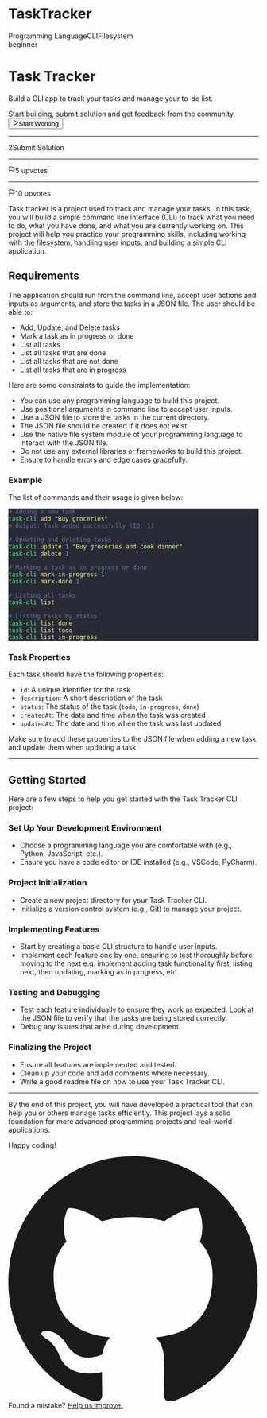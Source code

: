 # TaskTracker

<div class="mb-4 rounded-lg border bg-linear-to-b from-gray-100 to-white to-10% p-4 py-2 sm:p-5"> <div class="relative"> <div class="mb-4 hidden items-center justify-between sm:flex"> <div class="flex flex-row flex-wrap gap-1.5"> <span class="rounded-md border capitalize bg-green-100 text-green-700 border-green-200 px-1 py-0.5 text-xs tracking-wide">Programming Language</span><span class="rounded-md border capitalize bg-green-100 text-green-700 border-green-200 px-1 py-0.5 text-xs tracking-wide">CLI</span><span class="rounded-md border capitalize bg-green-100 text-green-700 border-green-200 px-1 py-0.5 text-xs tracking-wide">Filesystem</span> </div> <span class="rounded-md border capitalize bg-yellow-100 text-yellow-700 border-yellow-200 px-1 py-0.5 text-xs tracking-wide">beginner</span> </div> <div class="my-2 flex items-center justify-between gap-2 sm:my-7"> <div class=""> <h1 class="mb-1 text-xl font-semibold sm:mb-2 sm:text-3xl"> Task Tracker </h1> <p class="text-sm text-balance text-gray-500"> Build a CLI app to track your tasks and manage your to-do list. </p> </div>  </div> </div> <astro-island uid="ZcJdku" prefix="r13" component-url="/_astro/ProjectStepper.DVJDYZDp.js" component-export="ProjectStepper" renderer-url="/_astro/client.DNdMcqFj.js" props="{&quot;projectId&quot;:[0,&quot;task-tracker&quot;]}" client="load" opts="{&quot;name&quot;:&quot;ProjectStepper&quot;,&quot;value&quot;:true}" await-children=""><div class="relative top-0 -mx-4 my-5 overflow-hidden rounded-none border border-x-0 bg-white transition-all sm:sticky sm:-mx-5 sm:rounded-none sm:border-x-0 sm:border-t-0 sm:bg-gray-50"><div class="px-4 py-2 text-sm transition-colors sm:flex sm:items-center bg-purple-600 text-white">Start building, submit solution and get feedback from the community.</div><div class="flex min-h-[60px] flex-col items-start justify-between gap-2 px-4 py-4 sm:flex-row sm:items-center sm:gap-3 sm:py-0"><button class="flex items-center gap-1.5 rounded-full bg-purple-600 py-1 pl-2 pr-2.5 text-sm text-white hover:bg-purple-700"><svg xmlns="http://www.w3.org/2000/svg" width="13" height="13" viewBox="0 0 24 24" fill="none" stroke="currentColor" stroke-width="2" stroke-linecap="round" stroke-linejoin="round" class="lucide lucide-play" aria-hidden="true"><polygon points="6 3 20 12 6 21 6 3"></polygon></svg><span>Start Working</span></button><hr class="grow hidden sm:flex border border-gray-300"><div class="flex items-center gap-2"><span class="flex cursor-default items-center gap-1.5 text-sm text-gray-400"><span class="flex h-5 w-5 items-center justify-center rounded-full bg-gray-400/70 text-xs text-white">2</span><span>Submit Solution</span></span></div><hr class="grow hidden sm:flex border border-gray-300"><span class="flex cursor-default items-center gap-1.5 text-sm text-gray-400"><svg xmlns="http://www.w3.org/2000/svg" width="14" height="14" viewBox="0 0 24 24" fill="none" stroke="currentColor" stroke-width="2" stroke-linecap="round" stroke-linejoin="round" class="lucide lucide-flag" aria-hidden="true"><path d="M4 15s1-1 4-1 5 2 8 2 4-1 4-1V3s-1 1-4 1-5-2-8-2-4 1-4 1z"></path><line x1="4" x2="4" y1="22" y2="15"></line></svg><span>5 upvotes</span></span><hr class="grow hidden sm:flex border border-gray-300"><span class="flex cursor-default items-center gap-1.5 text-sm text-gray-400"><svg xmlns="http://www.w3.org/2000/svg" width="14" height="14" viewBox="0 0 24 24" fill="none" stroke="currentColor" stroke-width="2" stroke-linecap="round" stroke-linejoin="round" class="lucide lucide-flag" aria-hidden="true"><path d="M4 15s1-1 4-1 5 2 8 2 4-1 4-1V3s-1 1-4 1-5-2-8-2-4 1-4 1z"></path><line x1="4" x2="4" y1="22" y2="15"></line></svg><span>10 upvotes</span></span></div></div></astro-island> <div class="prose prose-h2:mb-3 prose-h2:mt-5 prose-h3:mb-1 prose-h3:mt-5 prose-p:mb-2 prose-blockquote:font-normal prose-blockquote:text-gray-500 prose-pre:my-3 prose-ul:my-3.5 prose-hr:my-5 max-w-full [&amp;>ul>li]:my-1"> <p>Task tracker is a project used to track and manage your tasks. In this task, you will build a simple command line interface (CLI) to track what you need to do, what you have done, and what you are currently working on. This project will help you practice your programming skills, including working with the filesystem, handling user inputs, and building a simple CLI application.</p>
<h2 id="requirements">Requirements</h2>
<p>The application should run from the command line, accept user actions and inputs as arguments, and store the tasks in a JSON file. The user should be able to:</p>
<ul>
<li>Add, Update, and Delete tasks</li>
<li>Mark a task as in progress or done</li>
<li>List all tasks</li>
<li>List all tasks that are done</li>
<li>List all tasks that are not done</li>
<li>List all tasks that are in progress</li>
</ul>
<p>Here are some constraints to guide the implementation:</p>
<ul>
<li>You can use any programming language to build this project.</li>
<li>Use positional arguments in command line to accept user inputs.</li>
<li>Use a JSON file to store the tasks in the current directory.</li>
<li>The JSON file should be created if it does not exist.</li>
<li>Use the native file system module of your programming language to interact with the JSON file.</li>
<li>Do not use any external libraries or frameworks to build this project.</li>
<li>Ensure to handle errors and edge cases gracefully.</li>
</ul>
<h3 id="example">Example</h3>
<p>The list of commands and their usage is given below:</p>
<pre class="astro-code dracula" style="background-color:#282A36;color:#F8F8F2; overflow-x: auto;" tabindex="0" data-language="bash"><code><span class="line"><span style="color:#6272A4"># Adding a new task</span></span>
<span class="line"><span style="color:#50FA7B">task-cli</span><span style="color:#F1FA8C"> add</span><span style="color:#E9F284"> "</span><span style="color:#F1FA8C">Buy groceries</span><span style="color:#E9F284">"</span></span>
<span class="line"><span style="color:#6272A4"># Output: Task added successfully (ID: 1)</span></span>
<span class="line"></span>
<span class="line"><span style="color:#6272A4"># Updating and deleting tasks</span></span>
<span class="line"><span style="color:#50FA7B">task-cli</span><span style="color:#F1FA8C"> update</span><span style="color:#BD93F9"> 1</span><span style="color:#E9F284"> "</span><span style="color:#F1FA8C">Buy groceries and cook dinner</span><span style="color:#E9F284">"</span></span>
<span class="line"><span style="color:#50FA7B">task-cli</span><span style="color:#F1FA8C"> delete</span><span style="color:#BD93F9"> 1</span></span>
<span class="line"></span>
<span class="line"><span style="color:#6272A4"># Marking a task as in progress or done</span></span>
<span class="line"><span style="color:#50FA7B">task-cli</span><span style="color:#F1FA8C"> mark-in-progress</span><span style="color:#BD93F9"> 1</span></span>
<span class="line"><span style="color:#50FA7B">task-cli</span><span style="color:#F1FA8C"> mark-done</span><span style="color:#BD93F9"> 1</span></span>
<span class="line"></span>
<span class="line"><span style="color:#6272A4"># Listing all tasks</span></span>
<span class="line"><span style="color:#50FA7B">task-cli</span><span style="color:#F1FA8C"> list</span></span>
<span class="line"></span>
<span class="line"><span style="color:#6272A4"># Listing tasks by status</span></span>
<span class="line"><span style="color:#50FA7B">task-cli</span><span style="color:#F1FA8C"> list</span><span style="color:#F1FA8C"> done</span></span>
<span class="line"><span style="color:#50FA7B">task-cli</span><span style="color:#F1FA8C"> list</span><span style="color:#F1FA8C"> todo</span></span>
<span class="line"><span style="color:#50FA7B">task-cli</span><span style="color:#F1FA8C"> list</span><span style="color:#F1FA8C"> in-progress</span></span></code></pre>
<h3 id="task-properties">Task Properties</h3>
<p>Each task should have the following properties:</p>
<ul>
<li><code>id</code>: A unique identifier for the task</li>
<li><code>description</code>: A short description of the task</li>
<li><code>status</code>: The status of the task (<code>todo</code>, <code>in-progress</code>, <code>done</code>)</li>
<li><code>createdAt</code>: The date and time when the task was created</li>
<li><code>updatedAt</code>: The date and time when the task was last updated</li>
</ul>
<p>Make sure to add these properties to the JSON file when adding a new task and update them when updating a task.</p>
<hr>
<h2 id="getting-started">Getting Started</h2>
<p>Here are a few steps to help you get started with the Task Tracker CLI project:</p>
<h3 id="set-up-your-development-environment">Set Up Your Development Environment</h3>
<ul>
<li>Choose a programming language you are comfortable with (e.g., Python, JavaScript, etc.).</li>
<li>Ensure you have a code editor or IDE installed (e.g., VSCode, PyCharm).</li>
</ul>
<h3 id="project-initialization">Project Initialization</h3>
<ul>
<li>Create a new project directory for your Task Tracker CLI.</li>
<li>Initialize a version control system (e.g., Git) to manage your project.</li>
</ul>
<h3 id="implementing-features">Implementing Features</h3>
<ul>
<li>Start by creating a basic CLI structure to handle user inputs.</li>
<li>Implement each feature one by one, ensuring to test thoroughly before moving to the next e.g. implement adding task functionality first, listing next, then updating, marking as in progress, etc.</li>
</ul>
<h3 id="testing-and-debugging">Testing and Debugging</h3>
<ul>
<li>Test each feature individually to ensure they work as expected. Look at the JSON file to verify that the tasks are being stored correctly.</li>
<li>Debug any issues that arise during development.</li>
</ul>
<h3 id="finalizing-the-project">Finalizing the Project</h3>
<ul>
<li>Ensure all features are implemented and tested.</li>
<li>Clean up your code and add comments where necessary.</li>
<li>Write a good readme file on how to use your Task Tracker CLI.</li>
</ul>
<hr>
<p>By the end of this project, you will have developed a practical tool that can help you or others manage tasks efficiently. This project lays a solid foundation for more advanced programming projects and real-world applications.</p>
<p>Happy coding!</p> </div> <div class="mt-5 flex flex-wrap items-center justify-center rounded-lg p-2.5 text-sm"> <svg xmlns="http://www.w3.org/2000/svg" viewBox="0 0 98 96" xmlns:v="https://vecta.io/nano" class="mr-2 inline-block h-5 w-5"><path fill-rule="evenodd" d="M48.854 0C21.839 0 0 22 0 49.217c0 21.756 13.993 40.172 33.405 46.69 2.427.49 3.316-1.059 3.316-2.362l-.08-9.127c-13.59 2.934-16.42-5.867-16.42-5.867-2.184-5.704-5.42-7.17-5.42-7.17-4.448-3.015.324-3.015.324-3.015 4.934.326 7.523 5.052 7.523 5.052 4.367 7.496 11.404 5.378 14.235 4.074.404-3.178 1.699-5.378 3.074-6.6-10.839-1.141-22.243-5.378-22.243-24.283 0-5.378 1.94-9.778 5.014-13.2-.485-1.222-2.184-6.275.486-13.038 0 0 4.125-1.304 13.426 5.052a46.97 46.97 0 0 1 12.214-1.63c4.125 0 8.33.571 12.213 1.63 9.302-6.356 13.427-5.052 13.427-5.052 2.67 6.763.97 11.816.485 13.038 3.155 3.422 5.015 7.822 5.015 13.2 0 18.905-11.404 23.06-22.324 24.283 1.78 1.548 3.316 4.481 3.316 9.126l-.08 13.526c0 1.304.89 2.853 3.316 2.364 19.412-6.52 33.405-24.935 33.405-46.691C97.707 22 75.788 0 48.854 0z" fill="currentColor"></path></svg>
Found a mistake?
<a class="ml-1 underline underline-offset-2" href="https://github.com/kamranahmedse/developer-roadmap/tree/master/src/data/projects/task-tracker.md" target="_blank">
Help us improve.
</a> </div> </div>
